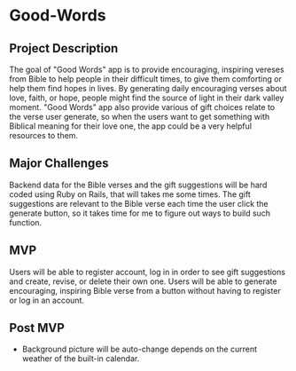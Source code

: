 # Good-Words

## Project Description
The goal of "Good Words" app is to provide encouraging, inspiring vereses from Bible to help people in their difficult times, to give them comforting or help them find hopes in lives.  By generating daily encouraging verses about love, faith, or hope, people might find the source of light in their dark valley moment.  "Good Words" app also provide various of gift choices relate to the verse user generate, so when the users want to get something with Biblical meaning for their love one, the app could be a very helpful resources to them. 

## Major Challenges
Backend data for the Bible verses and the gift suggestions will be hard coded using Ruby on Rails, that will takes me some times.  The gift suggestions are relevant to the Bible verse each time the user click the generate button, so it takes time for me to figure out ways to build such function.

## MVP
Users will be able to register account, log in in order to see gift suggestions and create, revise, or delete their own one.  Users will be able to generate encouraging, inspiring Bible verse from a button without having to register or log in an account.  

## Post MVP
* Background picture will be auto-change depends on the current weather of the built-in calendar.  

